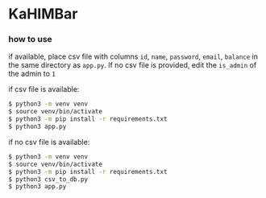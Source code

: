 # KaHIMBar
### how to use
if available, place csv file with columns `id`, `name`, `password`, `email`, `balance` in the same directory as `app.py`.
If no csv file is provided, edit the `is_admin` of the admin to `1`

if csv file is available:
```bash
$ python3 -m venv venv
$ source venv/bin/activate
$ python3 -m pip install -r requirements.txt
$ python3 app.py
```
if no csv file is available:
```bash
$ python3 -m venv venv
$ source venv/bin/activate
$ python3 -m pip install -r requirements.txt
$ python3 csv_to_db.py
$ python3 app.py
```



    